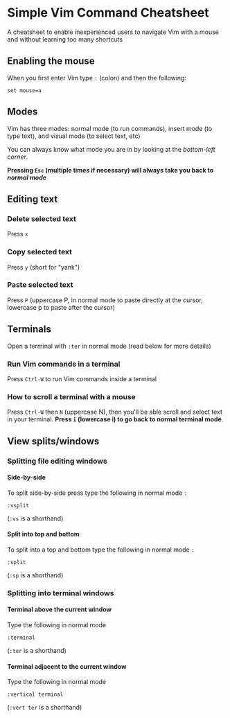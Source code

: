 # Simple Vim Command Cheatsheet

A cheatsheet to enable inexperienced users to navigate Vim with a mouse and without learning too many shortcuts

## Enabling the mouse

When you first enter Vim type `:` (colon) and then the following:
```
set mouse=a
```

## Modes

Vim has three modes: normal mode (to run commands), insert mode (to type text), and visual mode (to select text, etc)

You can always know what mode you are in by looking at the _bottom-left corner_.

**Pressing `Esc` (multiple times if necessary) will always take you back to _normal mode_**

## Editing text

### Delete selected text
Press `x`

### Copy selected text
Press `y` (short for "yank")

### Paste selected text
Press `P` (uppercase P, in normal mode to paste directly at the cursor, lowercase p to paste after the cursor)

## Terminals

Open a terminal with `:ter` in normal mode (read below for more details)

### Run Vim commands in a terminal
Press `Ctrl-W` to run Vim commands inside a terminal

### How to scroll a terminal with a mouse
Press `Ctrl-W` then `N` (uppercase N), then you'll be able scroll and select text in your terminal. **Press `i` (lowercase i) to go back to normal terminal mode**.

## View splits/windows

### Splitting file editing windows

#### Side-by-side
To split side-by-side press type the following in normal mode `:`
```
:vsplit
```
(`:vs` is a shorthand)

#### Split into top and bottom
To split into a top and bottom type the following in normal mode `:`
```
:split
```
(`:sp` is a shorthand)

### Splitting into terminal windows

#### Terminal above the current window
Type the following in normal mode
```
:terminal
```
(`:ter` is a shorthand)

#### Terminal adjacent to the current window
Type the following in normal mode
```
:vertical terminal
```
(`:vert ter` is a shorthand)

<!-- vim:set textwidth=0: -->

